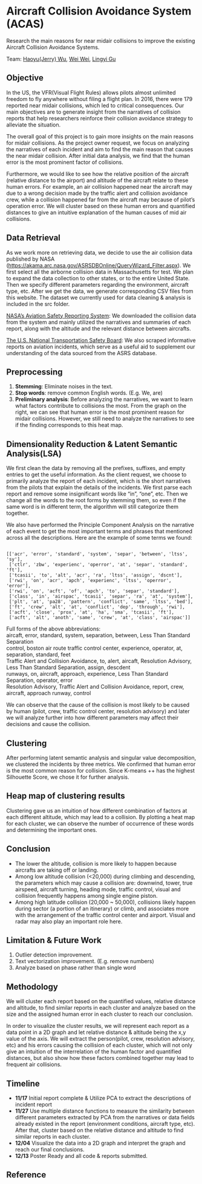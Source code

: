 # Aircraft Collision Avoidance System (ACAS)
Research the main reasons for near midair collisions to improve the existing Aircraft Collision Avoidance Systems.

Team: [Haoyu(Jerry) Wu](https://github.com/wuhaoyujerry), [Wei Wei](https://github.com/wei0496), [Lingyi Gu](https://github.com/lingyigu)

## Objective
In the US, the VFR(Visual Flight Rules) allows pilots almost unlimited freedom to fly anywhere without filing a flight plan. In 2016, there were 179 reported near midair collisions, which led to critical consequences. Our main objectives are to generate insight from the narratives of collision reports that help researchers reinforce their collision avoidance strategy to alleviate the situation.

The overall goal of this project is to gain more insights on the main reasons for midair collisions.  As the project owner request, we focus on analyzing the narratives of each incident and aim to find the main reason that causes the near midair collision. After initial data analysis, we find that the human error is the most prominent factor of collisions. 

Furthermore, we would like to see how the relative position of the aircraft (relative distance to the airport) and altitude of the aircraft relate to these human errors. For example, an air collision happened near the aircraft may due to a wrong decision made by the traffic alert and collision avoidance crew, while a collision happened far from the aircraft may because of pilot’s operation error. We will cluster based on these human errors and quantified distances to give an intuitive explanation of the human causes of mid air collisions. 

## Data Retrieval
As we work more on retrieving data, we decide to use the air collision data published by NASA (https://akama.arc.nasa.gov/ASRSDBOnline/QueryWizard_Filter.aspx). We first select all the airborne collision data in Massachusetts for test. We plan to expand the data collection to other states, or to the entire United State. Then we specify different parameters regarding the environment, aircraft type, etc. After we get the data, we generate corresponding CSV files from this website. The dataset we currently used for data cleaning & analysis is included in the src folder.

[NASA’s Aviation Safety Reporting System](https://asrs.arc.nasa.gov/): We downloaded the collision data from the system and mainly utilized the narratives and summaries of each report, along with the altitude and the relevant distance between aircrafts. 

[The U.S. National Transportation Safety Board](https://www.ntsb.gov/investigations/AccidentReports/Pages/aviation.aspx): We also scraped informative reports on aviation incidents, which serve as a useful aid to supplement our understanding of the data sourced from the ASRS database.

## Preprocessing
1. **Stemming**: Eliminate noises in the text.
2. **Stop words**: remove common English words. (E.g. We, are)
3. **Preliminary analysis**: Before analyzing the narratives, we want to learn what factors contribute to collisions the most. From the graph on the right, we can see that human error is the most prominent reason for midair collisions. However, we still need to analyze the narratives to see if the finding corresponds to this heat map.


## Dimensionality Reduction & Latent Semantic Analysis(LSA)
We first clean the data by removing all the prefixes, suffixes, and empty entries to get the useful information. 
As the client request, we choose to primarily analyze the report of each incident, which is the short narratives from the pilots that explain the details of the incidents.  We first parse each report and remove some insignificant words like “in”, “one”, etc. Then we change all the words to the root forms by stemming them, so even if the same word is in different term, the algorithm will still categorize them together.

We also have performed the Principle Component Analysis on the narrative of each event to get the most important terms and phrases that mentioned across all the descriptions. Here are the example of some terms we found:

```

[['acr', 'error', 'standard', 'system', 'separ', 'between', 'ltss', 'sy'],
 ['ctlr', 'zbw', 'experienc', 'operror', 'at', 'separ', 'standard', 'ft'],
 ['tcasii', 'to', 'alt', 'acr', 'ra', 'ltss', 'assign', 'dscnt'],
 ['rwi', 'on', 'acr', 'apch', 'experienc', 'ltss', 'operror', 'error'],
 ['rwi', 'on', 'acft', 'of', 'apch', 'to', 'separ', 'standard'],
 ['class', 'in', 'airspac', 'tcasii', 'separ', 'ra', 'at', 'system'],
 ['plt', 'at', 'pa28', 'pattern', 'conflict', 'same', 'ltss', 'bed'],
 ['ft', 'crew', 'alt', 'at', 'conflict', 'dep', 'through', 'rwi'],
 ['acft', 'close', 'prox', 'at', 'ha', 'sma', 'tcasii', 'ft'],
 ['acft', 'alt', 'anoth', 'same', 'crew', 'at', 'class', 'airspac']]
```
Full forms of the above abbreviations:<br>
aircaft, error, standard, system, separation, between, Less Than Standard Separation<br>
control, boston air route traffic control center, experience, operator, at, separation, standard, feet<br>
Traffic Alert and Collision Avoidance, to, alert, aircaft, Resolution Advisory, Less Than Standard Separation, assign, descdent<br>
runways, on, aircraft, approach, experience, Less Than Standard Separation, operator, error<br>
Resolution Advisory, Traffic Alert and Collision Avoidance, report, crew, aircraft, approach runway, control<br>

We can observe that the cause of the collision is most likely to be caused by human (pilot, crew, traffic control center, resolution advisory) and later we will analyze further into how different parameters may affect their decisions and cause the collision. 

## Clustering
After performing latent semantic analysis and singular value decomposition, we clustered the incidents by three metrics. We confirmed that human error is the most common reason for collision. Since K-means ++ has the highest Silhouette Score, we chose it for further analysis. 

## Heap map of clustering results
Clustering gave us an intuition of how different combination of factors at each different altitude, which may lead to a collision. By plotting a heat map for each cluster, we can observe the number of occurrence of these words and determining the important ones.  

## Conclusion
- The lower the altitude, collision is more likely to happen because aircrafts are taking off or landing.
- Among low altitude collision (<20,000) during climbing and descending, the parameters which may cause a collision are: downwind, tower, true airspeed, aircraft turning, heading mode, traffic control, visual and collision frequently happens among single engine piston.
- Among high latitude collision (20,000 ~ 50,000), collisions likely happen during sector (a portion of an itinerary) or climb, and associates more with the arrangement of the traffic control center and airport. Visual and radar may also play an important role here.

## Limitation & Future Work
1. Outlier detection improvement.
2. Text vectorization improvement. (E.g. remove numbers)
3. Analyze based on phase rather than single word

## Methodology
We will cluster each report based on the quantified values, relative distance and altitude, to find similar reports in each cluster and analyze based on the size and the assigned human error in each cluster to reach our conclusion.

In order to visualize the cluster results, we will represent each report as a data point in a 2D graph and let relative distance & altitude being the x,y value of the axis. We will extract the person(pilot, crew, resolution advisory, etc) and his errors causing the collision of each cluster, which will not only give an intuition of the interrelation of the human factor and quantified distances, but also show how these factors combined together may lead to frequent air collisions. 

## Timeline
* **11/17** Initial report complete & Utilize PCA to extract the descriptions of incident report
* **11/27** Use multiple distance functions  to measure the similarity between different parameters extracted by PCA from the narratives or data fields already existed in the report (environment conditions, aircraft type, etc). After that, cluster based on the relative distance and altitude to find similar reports in each cluster.
* **12/04** Visualize the data into a 2D graph and interpret the graph and reach our final conclusions.
* **12/13** Poster Ready and all code & reports submitted.

## Reference